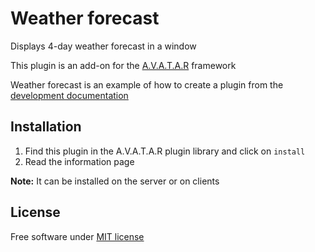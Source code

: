 # Weather forecast

Displays 4-day weather forecast in a window

This plugin is an add-on for the [A.V.A.T.A.R](https://avatar-home-automation.github.io/docs) framework 

Weather forecast is an example of how to create a plugin from the [development documentation](https://avatar-home-automation.github.io/docs/meteo/)

 ## Installation

 1. Find this plugin in the A.V.A.T.A.R plugin library and click on `install`
 2. Read the information page

 **Note:** It can be installed on the server or on clients
 
## License
Free software under [MIT license](https://github.com/avatar-home-automation/A.V.A.T.A.R-plugin-worldTime/blob/master/LICENSE)


